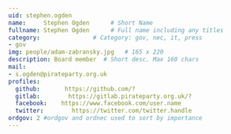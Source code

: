 ```yaml
---
uid: stephen.ogden
name:     Stephen Ogden      # Short Name
fullname: Stephen Ogden      # Full name including any titles
category:               # Category: gov, nec, it, press
- gov
img: people/adam-zabransky.jpg   # 165 x 220
description: Board member  # Short desc. Max 160 chars
mail:
- s.ogden@pirateparty.org.uk
profiles:
  github:       https://github.com/?
  gitlab:        https://gitlab.pirateparty.org.uk/?
  facebook:    https://www.facebook.com/user.name
  twitter:        https://twitter.com/twitter.handle
ordgov: 2 #ordgov and ordnec used to sort by importance
---
```


